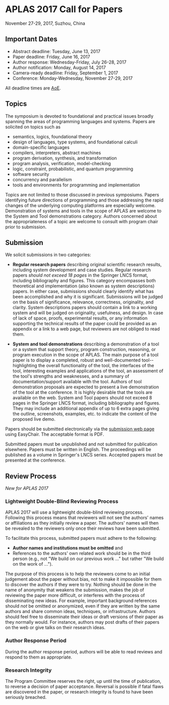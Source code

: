 # APLAS 2017 Call for Papers

<p class="header">November 27-29, 2017, Suzhou, China</p>

## Important Dates

- Abstract deadline: Tuesday, June 13, 2017
- Paper deadline: Friday, June 16, 2017
- Author response: Wednesday-Friday, July 26-28, 2017
- Author notification: Monday, August 14, 2017
- Camera-ready deadline: Friday, September 1, 2017
- Conference: Monday-Wednesday, November 27-29, 2017

All deadline times are [AoE](https://www.timeanddate.com/worldclock/fixedtime.html?msg=APLAS+2017+Paper+Deadline&iso=20170616T235959&p1=3399).

## Topics

The symposium is devoted to foundational and practical issues broadly spanning the areas of programming languages and systems. Papers are solicited on topics such as

- semantics, logics, foundational theory
- design of languages, type systems, and foundational calculi
- domain-specific languages
- compilers, interpreters, abstract machines
- program derivation, synthesis, and transformation
- program analysis, verification, model-checking
- logic, constraint, probabilistic, and quantum programming
- software security
- concurrency and parallelism
- tools and environments for programming and implementation

Topics are not limited to those discussed in previous symposiums. Papers identifying future directions of programming and those addressing the rapid changes of the underlying computing platforms are especially welcome. Demonstration of systems and tools in the scope of APLAS are welcome to the System and Tool demonstrations category. Authors concerned about the appropriateness of a topic are welcome to consult with program chair prior to submission.

## Submission

We solicit submissions in two categories:

- **Regular research papers** describing original scientific research results, including system development and case studies. Regular research papers *should not exceed 18 pages* in the Springer LNCS format, including bibliography and figures.  This category encompasses both theoretical and implementation (also known as system descriptions) papers.  In either case, submissions should clearly identify what has been accomplished and why it is significant.  Submissions will be judged on the basis of significance, relevance, correctness, originality, and clarity.  System descriptions papers should contain a link to a working system and will be judged on originality, usefulness, and design.  In case of lack of space, proofs, experimental results, or any information supporting the technical results of the paper could be provided as an appendix or a link to a web page, but reviewers are not obliged to read them.

- **System and tool demonstrations** describing a demonstration of a tool or a system that support theory, program construction, reasoning, or program execution in the scope of APLAS. The main purpose of a tool paper is to display a completed, robust and well-documented tool--highlighting the overall functionality of the tool, the interfaces of the tool, interesting examples and applications of the tool, an assessment of the tool's strengths and weaknesses, and a summary of documentation/support available with the tool. Authors of tool demonstration proposals are expected to present a live demonstration of the tool at the conference. It is highly desirable that the tools are available on the web. System and Tool papers should not exceed 8 pages in the Springer LNCS format, including bibliography and figures. They may include an additional appendix of up to 6 extra pages giving the outline, screenshots, examples, etc. to indicate the content of the proposed live demo.

Papers should be submitted electronically via the [submission web page]( https://easychair.org/conferences/?conf=aplas2017) using EasyChair. The acceptable format is PDF.

Submitted papers must be unpublished and not submitted for publication elsewhere. Papers must be written in English. The proceedings will be published as a volume in Springer's LNCS series. Accepted papers must be presented at the conference.

## Review Process

*New for APLAS 2017*

### Lightweight Double-Blind Reviewing Process

APLAS 2017 will use a lightweight double-blind reviewing process. Following this process means that reviewers will not see the authors' names or affiliations as they initially review a paper. The authors' names will then be revealed to the reviewers only once their reviews have been submitted.

To facilitate this process, submitted papers must adhere to the following:

- **Author names and institutions must be omitted** and
- References to the authors' own related work should be in the third person (e.g., not "We build on our previous work ..." but rather "We build on the work of ...").

The purpose of this process is to help the reviewers come to an initial judgement about the paper without bias, not to make it impossible for them to discover the authors if they were to try.  Nothing should be done in the name of anonymity that weakens the submission, makes the job of reviewing the paper more difficult, or interferes with the process of disseminating new ideas. For example, important background references should *not* be omitted or anonymized, even if they are written by the same authors and share common ideas, techniques, or infrastructure.  Authors should feel free to disseminate their ideas or draft versions of their paper as they normally would.  For instance, authors may post drafts of their papers on the web or give talks on their research ideas.

### Author Response Period

During the author response period, authors will be able to read reviews and respond to them as appropriate.

### Research Integrity

The Program Committee reserves the right, up until the time of publication, to reverse a decision of paper acceptance. Reversal is possible if fatal flaws are discovered in the paper, or research integrity is found to have been seriously breached.
